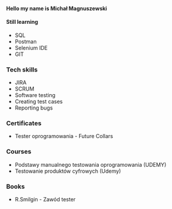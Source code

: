 #### Hello my name is Michał Magnuszewski
#### Still learning
- SQL
- Postman
- Selenium IDE
- GIT

### Tech skills
- JIRA
- SCRUM
- Software testing
- Creating test cases
- Reporting bugs
### Certificates
  - Tester oprogramowania - Future Collars
### Courses
  - Podstawy manualnego testowania oprogramowania (UDEMY)
  - Testowanie produktów cyfrowych (Udemy)
### Books
  - R.Smilgin - Zawód tester
